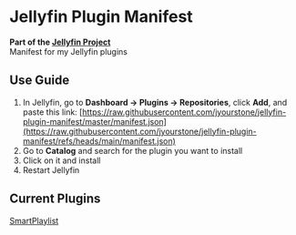 # Jellyfin Plugin Manifest

**Part of the [Jellyfin Project](https://jellyfin.org/)**  
Manifest for my Jellyfin plugins

## Use Guide

1. In Jellyfin, go to **Dashboard → Plugins → Repositories**, click **Add**, and paste this link: [https://raw.githubusercontent.com/jyourstone/jellyfin-plugin-manifest/master/manifest.json](https://raw.githubusercontent.com/jyourstone/jellyfin-plugin-manifest/refs/heads/main/manifest.json)
2. Go to **Catalog** and search for the plugin you want to install  
3. Click on it and install  
4. Restart Jellyfin  

## Current Plugins

[SmartPlaylist](https://github.com/jyourstone/jellyfin-smartplaylist-plugin)  
